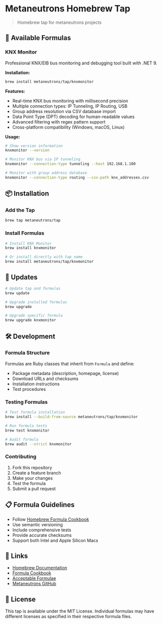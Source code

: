 # Metaneutrons Homebrew Tap

> Homebrew tap for metaneutrons projects

## 🍺 Available Formulas

### KNX Monitor

Professional KNX/EIB bus monitoring and debugging tool built with .NET 9.

**Installation:**
```bash
brew install metaneutrons/tap/knxmonitor
```

**Features:**
- Real-time KNX bus monitoring with millisecond precision
- Multiple connection types: IP Tunneling, IP Routing, USB
- Group address resolution via CSV database import
- Data Point Type (DPT) decoding for human-readable values
- Advanced filtering with regex pattern support
- Cross-platform compatibility (Windows, macOS, Linux)

**Usage:**
```bash
# Show version information
knxmonitor --version

# Monitor KNX bus via IP tunneling
knxmonitor --connection-type tunneling --host 192.168.1.100

# Monitor with group address database
knxmonitor --connection-type routing --csv-path knx_addresses.csv
```

## 📦 Installation

### Add the Tap

```bash
brew tap metaneutrons/tap
```

### Install Formulas

```bash
# Install KNX Monitor
brew install knxmonitor

# Or install directly with tap name
brew install metaneutrons/tap/knxmonitor
```

## 🔄 Updates

```bash
# Update tap and formulas
brew update

# Upgrade installed formulas
brew upgrade

# Upgrade specific formula
brew upgrade knxmonitor
```

## 🛠️ Development

### Formula Structure

Formulas are Ruby classes that inherit from `Formula` and define:
- Package metadata (description, homepage, license)
- Download URLs and checksums
- Installation instructions
- Test procedures

### Testing Formulas

```bash
# Test formula installation
brew install --build-from-source metaneutrons/tap/knxmonitor

# Run formula tests
brew test knxmonitor

# Audit formula
brew audit --strict knxmonitor
```

### Contributing

1. Fork this repository
2. Create a feature branch
3. Make your changes
4. Test the formula
5. Submit a pull request

## 📋 Formula Guidelines

- Follow [Homebrew Formula Cookbook](https://docs.brew.sh/Formula-Cookbook)
- Use semantic versioning
- Include comprehensive tests
- Provide accurate checksums
- Support both Intel and Apple Silicon Macs

## 🔗 Links

- [Homebrew Documentation](https://docs.brew.sh/)
- [Formula Cookbook](https://docs.brew.sh/Formula-Cookbook)
- [Acceptable Formulae](https://docs.brew.sh/Acceptable-Formulae)
- [Metaneutrons GitHub](https://github.com/metaneutrons)

## 📄 License

This tap is available under the MIT License. Individual formulas may have different licenses as specified in their respective formula files.
